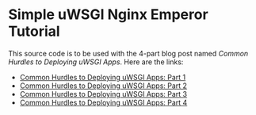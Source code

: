 Simple uWSGI Nginx Emperor Tutorial
===================================

This source code is to be used with the 4-part blog post named _Common Hurdles to Deploying uWSGI Apps_. Here are the links:

  * [Common Hurdles to Deploying uWSGI Apps: Part 1](http://blog.jackdesert.com/common-hurdles-to-deploying-uwsgi-apps-part-1)
  * [Common Hurdles to Deploying uWSGI Apps: Part 2](http://blog.jackdesert.com/common-hurdles-to-deploying-uwsgi-apps-part-2)
  * [Common Hurdles to Deploying uWSGI Apps: Part 3](http://blog.jackdesert.com/common-hurdles-to-deploying-uwsgi-apps-part-3)
  * [Common Hurdles to Deploying uWSGI Apps: Part 4](http://blog.jackdesert.com/common-hurdles-to-deploying-uwsgi-apps-part-4)


